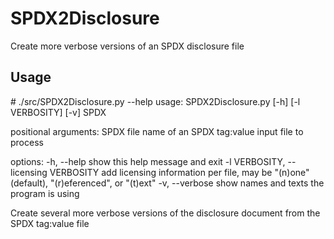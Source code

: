 # SPDX2Disclosure
Create more verbose versions of an SPDX disclosure file

## Usage
\# ./src/SPDX2Disclosure.py --help
usage: SPDX2Disclosure.py [-h] [-l VERBOSITY] [-v] SPDX

positional arguments:
  SPDX                  file name of an SPDX tag:value input file to process

options:
  -h, --help            show this help message and exit
  -l VERBOSITY, --licensing VERBOSITY
                        add licensing information per file, may be "(n)one"
                        (default), "(r)eferenced", or "(t)ext"
  -v, --verbose         show names and texts the program is using

Create several more verbose versions of the disclosure document from the SPDX
tag:value file
